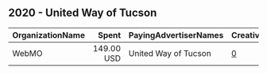 ## 2020 - United Way of Tucson 
|OrganizationName|Spent|PayingAdvertiserNames|CreativeUrls|Impressions|Genders|AgeBrackets|CountryCodes|BillingAddresses|CandidateBallotInformation|
|:---|---:|:---|:---|---:|:---|:---|:---|:---|:---|
|WebMO|149.00 USD|United Way of Tucson|[0](https://www.snap.com/political-ads/asset/09704d018f45cd9f203026a5ee518298bcd339559440513ba0908860937c557f?mediaType=mp4)|55,547||18-24|united states|"2585 N. 1st Ave,Tucson,85719,US"||
